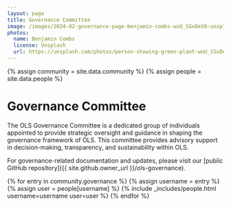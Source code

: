 ```yaml
---
layout: page
title: Governance Committee
image: /images/2024-02-governance-page-benjamin-combs-wuU_SSxDeS0-unsplash.jpg
photos:
  name: Benjamin Combs
  license: Unsplash
  url: https://unsplash.com/photos/person-showing-green-plant-wuU_SSxDeS0
---
```


{% assign community = site.data.community %}
{% assign people = site.data.people %}

# Governance Committee
The OLS Governance Committee is a dedicated group of individuals appointed to provide strategic oversight and guidance in shaping the governance framework of OLS. This committee provides advisory support in decision-making, transparency, and sustainability within OLS.

For governance-related documentation and updates, please visit our [public GitHub repository]({{ site.github.owner_url }}/ols-governance).


<div class="people">
{% for entry in community.governance %}
    {% assign username = entry %}
    {% assign user = people[username] %}
    {% include _includes/people.html username=username user=user %}
{% endfor %}
</div>
